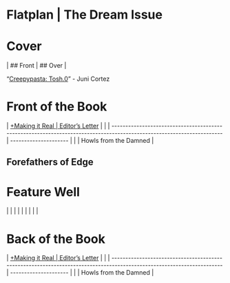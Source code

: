 # Flatplan | The Dream Issue

# Cover
| ## Front | ## Over |

“[Creepypasta: Tosh.0](http://www.extratone.com/words/brain/tosh0creepypasta/)” - Juni Cortez

# Front of the Book
| [+Making it Real | Editor’s Letter](https://paper.dropbox.com/doc/Making-it-Real-Editors-Letter-w8kzLV70ijJWaJ6QuvMpe) |                       |
| ---------------------------------------------------------------------------------------------------------------------- | --------------------- |
|                                                                                                                        | Howls from the Damned |

## Forefathers of Edge
# Feature Well
|  |  |
|  |  |
|  |  |

# Back of the Book
| [+Making it Real | Editor’s Letter](https://paper.dropbox.com/doc/Making-it-Real-Editors-Letter-w8kzLV70ijJWaJ6QuvMpe) |                       |
| ---------------------------------------------------------------------------------------------------------------------- | --------------------- |
|                                                                                                                        | Howls from the Damned |



